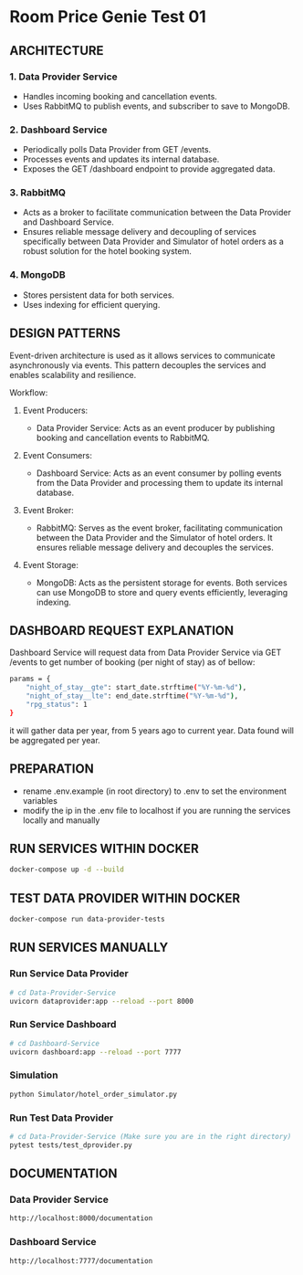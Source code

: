 # Room Price Genie Test 01
## ARCHITECTURE
### 1. Data Provider Service

- Handles incoming booking and cancellation events.
- Uses RabbitMQ to publish events, and subscriber to save to MongoDB.

### 2. Dashboard Service

- Periodically polls Data Provider from GET /events.
- Processes events and updates its internal database.
- Exposes the GET /dashboard endpoint to provide aggregated data.

### 3. RabbitMQ

- Acts as a broker to facilitate communication between the Data Provider and Dashboard Service.
- Ensures reliable message delivery and decoupling of services specifically between Data Provider and Simulator of hotel orders as a robust solution for the hotel booking system.

### 4. MongoDB
- Stores persistent data for both services.
- Uses indexing for efficient querying.

## DESIGN PATTERNS
Event-driven architecture is used as it allows services to communicate asynchronously via events. This pattern decouples the services and enables scalability and resilience.

Workflow:
1. Event Producers:
   - Data Provider Service: Acts as an event producer by publishing booking and cancellation events to RabbitMQ.

2. Event Consumers:
   - Dashboard Service: Acts as an event consumer by polling events from the Data Provider and processing them to update its internal database.

3. Event Broker:
   - RabbitMQ: Serves as the event broker, facilitating communication between the Data Provider and the Simulator of hotel orders. It ensures reliable message delivery and decouples the services.

4. Event Storage:
   - MongoDB: Acts as the persistent storage for events. Both services can use MongoDB to store and query events efficiently, leveraging indexing.

## DASHBOARD REQUEST EXPLANATION
Dashboard Service will request data from Data Provider Service via GET /events to get number of booking (per night of stay) as of bellow:
```bash
params = {
    "night_of_stay__gte": start_date.strftime("%Y-%m-%d"),
    "night_of_stay__lte": end_date.strftime("%Y-%m-%d"),
    "rpg_status": 1
}
```
it will gather data per year, from 5 years ago to current year. Data found will be aggregated per year.

## PREPARATION
- rename .env.example (in root directory) to .env to set the environment variables
- modify the ip in the .env file to localhost if you are running the services locally and manually

## RUN SERVICES WITHIN DOCKER
```bash
docker-compose up -d --build
```

## TEST DATA PROVIDER WITHIN DOCKER
```bash
docker-compose run data-provider-tests
```

## RUN SERVICES MANUALLY
### Run Service Data Provider
```bash
# cd Data-Provider-Service
uvicorn dataprovider:app --reload --port 8000
```

### Run Service Dashboard
```bash
# cd Dashboard-Service
uvicorn dashboard:app --reload --port 7777
```

### Simulation
```bash
python Simulator/hotel_order_simulator.py
```

### Run Test Data Provider
```bash
# cd Data-Provider-Service (Make sure you are in the right directory)
pytest tests/test_dprovider.py
```

## DOCUMENTATION
### Data Provider Service
```bash
http://localhost:8000/documentation
```

### Dashboard Service
```bash
http://localhost:7777/documentation
```  